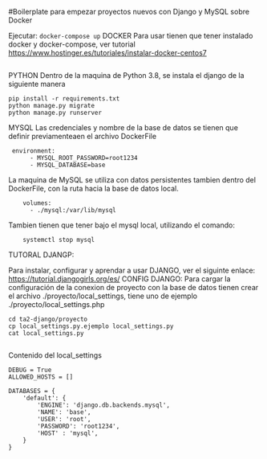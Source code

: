 #Boilerplate para empezar proyectos nuevos con Django y MySQL sobre Docker

Ejecutar:
```docker-compose up```
DOCKER
Para usar tienen que tener instalado  docker y docker-compose, ver tutorial https://www.hostinger.es/tutoriales/instalar-docker-centos7
```yum install docker-ce
```
PYTHON
Dentro de la maquina de Python 3.8, se instala el django de la siguiente manera
```
pip install -r requirements.txt 
python manage.py migrate
python manage.py runserver

```
MYSQL 
Las credenciales y nombre de la base de datos se tienen que definir previamenteaen el archivo DockerFile 


```
 environment:
      - MYSQL_ROOT_PASSWORD=root1234
      - MYSQL_DATABASE=base

```
La maquina de MySQL se utiliza con datos persistentes tambien dentro del DockerFile, con la ruta hacia la base de datos local. 

```
    volumes:
      - ./mysql:/var/lib/mysql

```

Tambien tienen que tener bajo el mysql local, utilizando el comando: 

```
	systemctl stop mysql
```
TUTORAL DJANGP:

Para instalar, configurar y aprendar a usar DJANGO, ver el siguinte enlace: 
https://tutorial.djangogirls.org/es/
CONFIG DJANGO:
Para cargar la configuración de la conexion de proyecto con la base de datos tienen crear el archivo ./proyecto/local_settings, tiene uno de ejemplo ./proyecto/local_settings.php


```
cd ta2-django/proyecto
cp local_settings.py.ejemplo local_settings.py
cat local_settings.py


```
Contenido del local_settings
```
DEBUG = True
ALLOWED_HOSTS = []

DATABASES = {
    'default': {
        'ENGINE': 'django.db.backends.mysql',
        'NAME': 'base',
        'USER': 'root',
        'PASSWORD': 'root1234',
        'HOST' : 'mysql',
    }
}
```

